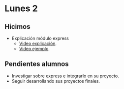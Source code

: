 # Lunes 2

## Hicimos

- Explicación módulo express
    - [Video explicación](https://youtu.be/93dOGMXRJ-o).
    - [Video ejemplo](https://youtu.be/wqv9clwz0uM).

## Pendientes alumnos

- Investigar sobre express e integrarlo en su proyecto.
- Seguir desarrollando sus proyectos finales.
